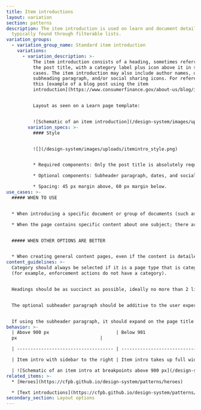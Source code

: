 ```yaml
---
title: Item introductions
layout: variation
section: patterns
description: The item introduction is used on learn and document detail pages
  typically found through filterable lists.
variation_groups:
  - variation_group_name: Standard item introduction
    variations:
      - variation_description: >-
          The item introduction consists of a heading, sometimes referred to as
          the post title, with a category label plus icon above it in some
          cases. The item introduction may also include author names, date,
          subheading paragraph, and/or social sharing icons. For reference, see
          this [example of a blog post using the item
          introduction](https://www.consumerfinance.gov/about-us/blog/innovation-spotlight-providing-adverse-action-notices-when-using-ai-ml-models/). 


          Layout as seen on a Learn page template:


          ![Schematic of an item introduction](/design-system/images/uploads/itemintro_intro.png)
        variation_specs: >-
          #### Style


          ![](/design-system/images/uploads/itemintro_style.png)


          * Required components: Only the post title is absolutely required and the category label should be used in the vast majority of cases. (Category label minicons are optional.)

          * Optional components: Subheader paragraph, dates, and social sharing icons.

          * Spacing: 45 px margin above, 60 px margin below.
use_cases: >-
  ##### WHEN TO USE


  * When introducing a specific document or group of documents (such as a report, rule, or enforcement action) linked through a filterable list.

  * When the page contains specific content about one subject; there aren’t any child pages that drill down to anything more specific.


  ##### WHEN OTHER OPTIONS ARE BETTER


  * When creating general content pages, even if the content is detailed or lengthy.
content_guidelines: >-
  Category should always be selected if it is a page type that is categorized
  (for example, enforcement actions do not have a category).


  Headings should be as succinct as possible, ideally no more than 2 lines at max column width; 80 characters or less.


  The optional subheader paragraph should be additive to the user experience. Most pages currently using this component do not use the subheader element.


  If using the subheader paragraph, it should expand on the page title and help explain why the reader should care. No more than 2 sentences; 50 words.
behavior: >-
  | Above 900 px                         | Below 901
  px                               |

  | ------------------------------------ | ------------------------------------------ |

  | Item intro with sidebar to the right | Item intro takes up full width of viewport |

  | ![Schematic of an item intro at breakpoints above 900 px](/design-system/images/uploads/itemintro_behavior1.png) | ![schematic of an item intro at breakpionts below 901 px](/design-system/images/uploads/itemintro_behavior2.png) |
related_items: >-
  * [Heroes](https://cfpb.github.io/design-system/patterns/heroes)

  * [Text introductions](https://cfpb.github.io/design-system/patterns/text-introductions)
secondary_section: Layout options
---
```

